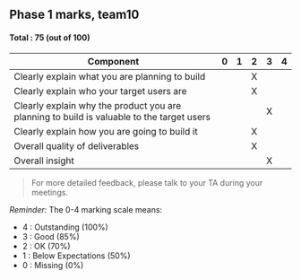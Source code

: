 ## Phase 1 marks, team10

#### Total : 75 (out of 100)

| Component   | 0    |  1   |  2   |  3   |  4   |
| ----------- | ---- | ---- | ---- | ---- | ---- |
| Clearly explain what you are planning to build |   |   | X |   |   |
| Clearly explain who your target users are |   |   | X |   |   |
| Clearly explain why the product you are planning to build is valuable to the target users |   |   |   | X |   |
| Clearly explain how you are going to build it |   |   | X |   |   |
| Overall quality of deliverables |   |   | X |   |   |
| Overall insight |   |   |   | X |   |


 > For more detailed feedback, please talk to your TA during your meetings.

_Reminder:_ The 0-4 marking scale means:

 * 4 : Outstanding (100%)
 * 3 : Good (85%)
 * 2 : OK (70%)
 * 1 : Below Expectations (50%)
 * 0 : Missing (0%)

